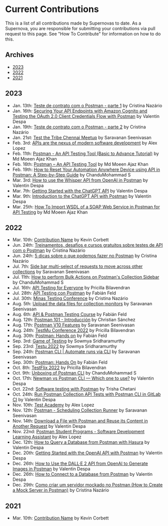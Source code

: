 # Current Contributions

This is a list of all contributions made by Supernovas to date. 
As a Supernova, you are responsible for submitting your contributions via pull request to this page.
See "How To Contribute" for information on how to do this.

## Archives
- [2023](https://github.com/Kcorb95/Postman-Supernova-Program-Resources/blob/main/pages/contributions/Current-Contributions.md#2023)
- [2022](https://github.com/Kcorb95/Postman-Supernova-Program-Resources/blob/main/pages/contributions/Current-Contributions.md#2022)
- [2021](https://github.com/Kcorb95/Postman-Supernova-Program-Resources/blob/main/pages/contributions/Current-Contributions.md#2021)

## 2023
- Jan. 13th: [Teste de contrato com o Postman - parte 1](https://www.youtube.com/watch?v=PFMXOyTjgcE) by Cristina Nazário
- Jan. 16th: [Securing Your API Endpoints with Amazon Cognito and Testing the OAuth 2.0 Client Credentials Flow with Postman](https://medium.com/apis-with-valentine/securing-your-api-endpoints-with-amazon-cognito-and-testing-the-oauth-2-0-49d9d527dc6d) by Valentin Despa
- Jan. 19th: [Teste de contrato com o Postman - parte 2](https://youtu.be/cHmLtTx1US4) by Cristina Nazário
- Jan. 21st: [Test the Tribe Chennai Meetup](https://www.thetesttribe.com/the-test-tribe-7th-chennai-meetup/) by Saravanan Seenivasan
- Feb. 3rd: [APIs are the nexus of modern software development](https://twitter.com/alopezari/status/1621495341106216963) by Alex Lopez
- Feb. 11th: [Postman - An API Testing Tool (Basic to Advance Tutorial)](https://www.youtube.com/watch?v=b8X24Afl_G4&list=PL3IwAics3J0ef1VZCgmwRuZASzAi7eNcT) by Md Moeen Ajaz Khan
- Feb. 16th: [Postman – An API Testing Tool](https://www.codewithmmak.com/postman/) by Md Moeen Ajaz Khan
- Feb. 19th: [How to Reset Your Automation Anywhere Device using API in Postman: A Step-by-Step Guide](https://chandmohammad.hashnode.dev/how-to-reset-your-automation-anywhere-device-using-api-in-postman-a-step-by-step-guide) by ChanduMohammad S
- Mar. 3rd: [How to use the Whisper API from OpenAI in Postman](https://medium.com/apis-with-valentine/how-to-use-the-whisper-api-from-openai-in-postman-9a9a9f97807c) by Valentin Despa
- Mar. 7th: [Getting Started with the ChatGPT API](https://medium.com/apis-with-valentine/getting-started-with-the-chatgpt-api-4d884b20f6d0) by Valentin Despa
- Mar. 9th: [Introduction to the ChatGPT API with Postman](https://youtu.be/rlLwSr-wIAg) by Valentin Despa
- Mar. 25th: [How To Import WSDL of a SOAP Web Service in Postman for API Testing](https://youtu.be/k9oE4lDKcog) by Md Moeen Ajaz Khan

## 2022
- Mar. 10th: [Contribution Name](https://google.com/) by Kevin Corbett
- Jun. 24th: [Treinamentos, desafios e cursos gratuitos sobre testes de API com o Postman](https://medium.com/@cmnazariio/treinamentos-desafios-e-cursos-gratuitos-sobre-testes-de-api-com-o-postman-a0b90150180) by Cristina Nazário
- Jun. 24th: [5 dicas sobre o que podemos fazer no Postman](https://youtu.be/xejYUpv0UB0) by Cristina Nazário
- Jul. 7th: [Side bar multi-select of requests to move across other collections](https://youtu.be/Y0WoWgb1ig8) by Saravanan Seenivasan
- Jul. 11th: [How to perform Bulk Actions on Postman's Collection Sidebar](https://chandmohammad.hashnode.dev/how-to-perform-bulk-actions-on-postmans-collection-sidebar) by ChanduMohammad S
- Jul. 16th: [API Testing for Everyone](https://www.eventbrite.com/e/synapse-qa-meetup-api-testing-for-everyone-tickets-373500689617) by Pricilla Bilavendran
- Jul. 28th: [API Testing con Postman](https://www.linkedin.com/posts/intive_intive-oneintive-cultureoflearning-activity-6960265573742059520-tELy?utm_source=linkedin_share&utm_medium=member_desktop_web) by Fabián Feld
- Jul. 30th: [Minas Testing Conference](https://minastestingconference.com.br/) by Cristina Nazário
- Aug. 5th: [Upload the data files for collection monitors](https://www.youtube.com/watch?v=C3Vk3_xRdfE) by Saravanan Seenivasan
- Aug. 6th: [API & Postman Testing Course](https://www.linkedin.com/company/nahual/mycompany/) by Fabián Feld
- Aug. 12th: [Postman 101 - Introducción](https://gdg.community.dev/events/details/google-gdg-san-pedro-sula-presents-postman-101-introduccion/) by Christian Sánchez
- Aug. 17th: [Postman V10 Features](https://youtube.com/shorts/A1Ls5Us7nj0?feature=share) by Saravanan Seenivasan
- Aug. 24th: [TestMu Conference 2022](https://youtu.be/_HRoTySWtY8) by Pricilla Bilavendran
- Aug. 30th: [Postman: Hands on](https://www.linkedin.com/feed/update/urn:li:activity:6966020051636248577/) by Fabián Feld
- Sep. 3rd: [Game of Testing](https://www.linkedin.com/posts/game-of-testing_gamification-banglore-testing-activity-6951393852305850368-67zA?utm_source=linkedin_share&utm_medium=android_app) by Sowmya Sridharamurthy
- Sep. 23rd: [Testμ 2022](https://www.lambdatest.com/testuconf-2022/) by Sowmya Sridharamurthy
- Sep. 24th: [Postman CLI | Automate runs via CLI](https://youtu.be/3CLU7Y37zDs) by Saravanan Seenivasan
- Sep. 30th: [Postman: Hands On](https://youtu.be/3ou0P-cnyac) by Fabián Feld
- Oct. 8th: [TestFlix 2022](https://www.thetesttribe.com/testflix-2022/) by Pricilla Bilavendran
- Oct. 9th: [Unboxing of Postman CLI](https://chandmohammad.hashnode.dev/unboxing-of-postman-cli) by ChanduMohammad S
- Oct. 17th: [Newman vs Postman CLI — Which one to use?](https://medium.com/p/f05386303544) by Valentin Despa
- Oct. 22nd: [Software testing with Postman](https://www.eventbrite.com/e/software-testing-with-postman-tickets-423573849787) by Trisha Chetani
- Oct. 24th: [Run Postman Collection API Tests with Postman CLI in GitLab CI](https://medium.com/p/73857e27a4cc) by Valentin Despa
- Nov. 10th: [Test Academy](https://event.testacademy.es/malaga/index.php/events/adoptando-un-enfoque-api-first/) by Alex Lopez
- Nov. 12th: [Postman - Scheduling Collection Runner](https://youtu.be/XkxBD3mm6Ow) by Saravanan Seenivasan
- Nov. 14th: [Download a File with Postman and Reuse its Content in Another Request](https://medium.com/apis-with-valentine/download-a-file-with-postman-and-reuse-its-content-in-another-request-bb477396ac37) by Valentin Despa
- Nov. 22nd: [Postman Student Programs - Software Development Learning Assistant](https://www.youtube.com/watch?v=lK3zEgrEM44) by Alex Lopez
- Dec. 12th: [How to Query a Database from Postman with Hasura](https://medium.com/p/cde4f9c96699) by Valentin Despa
- Dec. 20th: [Getting Started with the OpenAI API with Postman](https://medium.com/p/52fea7f8131a) by Valentin Despa
- Dec. 26th: [How to Use the DALL·E 2 API from OpenAI to Generate Images in Postman](https://medium.com/p/687aa5419e77) by Valentin Despa
- Dec. 26th: [How to Connect to a Database from Postman](https://medium.com/p/fd19804eaba0) by Valentin Despa
- Dec. 29th: [Como criar um servidor mockado no Postman (How to Create a Mock Server in Postman)](https://youtu.be/L13M5EgFxp0) by Cristina Nazário

## 2021
- Mar. 10th: [Contribution Name](https://google.com/) by Kevin Corbett
